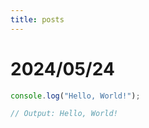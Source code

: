 ```yaml
---
title: posts
---
```


# 2024/05/24

```javascript
console.log("Hello, World!");

// Output: Hello, World!
```
